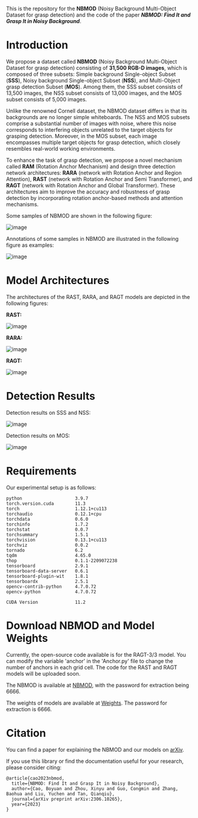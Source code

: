 This is the repository for the **NBMOD** (Noisy Background Multi-Object Dataset for grasp detection) and the code of the paper ***NBMOD: Find It and Grasp It in Noisy Background***.


# Introduction
We propose a dataset called **NBMOD** (Noisy Background Multi-Object Dataset for grasp detection) consisting of **31,500 RGB-D images**, which is composed of three subsets: Simple background Single-object Subset (**SSS**), Noisy background Single-object Subset (**NSS**), and Multi-Object grasp detection Subset (**MOS**). Among them, the SSS subset consists of 13,500 images, the NSS subset consists of 13,000 images, and the MOS subset consists of 5,000 images.

Unlike the renowned Cornell dataset, the NBMOD dataset differs in that its backgrounds are no longer simple whiteboards. The NSS and MOS subsets comprise a substantial number of images with noise, where this noise corresponds to interfering objects unrelated to the target objects for grasping detection. Moreover, in the MOS subset, each image encompasses multiple target objects for grasp detection, which closely resembles real-world working environments.

To enhance the task of grasp detection, we propose a novel mechanism called **RAM** (Rotation Anchor Mechanism) and design three detection network architectures: **RARA** (network with Rotation Anchor and Region Attention), **RAST** (network with Rotation Anchor and Semi Transformer), and **RAGT** (network with Rotation Anchor and Global Transformer). These architectures aim to improve the accuracy and robustness of grasp detection by incorporating rotation anchor-based methods and attention mechanisms.

Some samples of NBMOD are shown in the following figure:

![image](picture/dataset.png) 

Annotations of some samples in NBMOD are illustrated in the following figure as examples:

![image](picture/annotation.png) 


# Model Architectures
The architectures of the RAST, RARA, and RAGT models are depicted in the following figures:

**RAST:**

![image](picture/RAST.png) 

**RARA:**

![image](picture/RARA.png) 

**RAGT:**

![image](picture/RAGT.png) 


# Detection Results
Detection results on SSS and NSS:

![image](picture/detected-single-obj.png) 

Detection results on MOS:

![image](picture/detected-multi-obj.png) 


# Requirements
Our experimental setup is as follows:

    python                    3.9.7
    torch.version.cuda        11.3
    torch                     1.12.1+cu113
    torchaudio                0.12.1+cpu
    torchdata                 0.6.0             
    torchinfo                 1.7.2             
    torchstat                 0.0.7                 
    torchsummary              1.5.1                  
    torchvision               0.13.1+cu113         
    torchviz                  0.0.2                  
    tornado                   6.2             
    tqdm                      4.65.0         
    thop                      0.1.1-2209072238       
    tensorboard               2.9.1                 
    tensorboard-data-server   0.6.1                 
    tensorboard-plugin-wit    1.8.1              
    tensorboardx              2.5.1                
    opencv-contrib-python     4.7.0.72          
    opencv-python             4.7.0.72   

    CUDA Version              11.2


# Download NBMOD and Model Weights
Currently, the open-source code available is for the RAGT-3/3 model. You can modify the variable 'anchor' in the 'Anchor.py' file to change the number of anchors in each grid cell. The code for the RAST and RAGT models will be uploaded soon.

The NBMOD is available at [NBMOD](https://pan.baidu.com/s/1kHtTKYkqFciJpfiMkEENaQ), with the password for extraction being 6666.

The weights of models are available at [Weights](https://pan.baidu.com/s/18tAB5Yuu0yAJiyQvjE2vJw). The password for extraction is 6666.


# Citation
You can find a paper for explaining the NBMOD and our models on [arXiv](https://arxiv.org/abs/2306.10265).

If you use this library or find the documentation useful for your research, please consider citing:

    @article{cao2023nbmod,
      title={NBMOD: Find It and Grasp It in Noisy Background},
      author={Cao, Boyuan and Zhou, Xinyu and Guo, Congmin and Zhang, Baohua and Liu, Yuchen and Tan, Qianqiu},
      journal={arXiv preprint arXiv:2306.10265},
      year={2023}
    }
